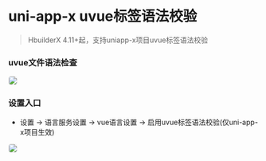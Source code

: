 # uni-app-x uvue标签语法校验

> HbuilderX 4.11+起，支持uniapp-x项目uvue标签语法校验

### uvue文件语法检查
<div>
  <img src="https://web-ext-storage.dcloud.net.cn/hx/uniappxlint/vuelint-zh1.png" style="border:1px solid #eee; border-radius: 5px;"/>
</div>

### 设置入口
* 设置 -> 语言服务设置 -> vue语言设置 -> 启用uvue标签语法校验(仅uni-app-x项目生效)

<div>
  <img src="https://web-ext-storage.dcloud.net.cn/hx/uniappxlint/vueSetting-zh.png" style="border:1px solid #eee; border-radius: 5px;"/>
</div>